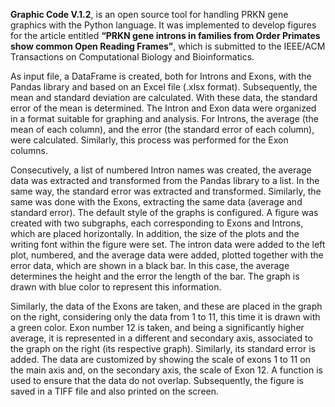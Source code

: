 **Graphic Code V.1.2**, is an open source tool for handling PRKN gene graphics with the Python language. It was implemented to develop figures for the article entitled **“PRKN gene introns in families from Order Primates show common Open Reading Frames”**, which is submitted to the IEEE/ACM Transactions on Computational Biology and Bioinformatics. 

As input file, a DataFrame is created, both for Introns and Exons, with the Pandas library and based on an Excel file (.xlsx format). Subsequently, the mean and standard deviation are calculated. With these data, the standard error of the mean is determined. The Intron and Exon data were organized in a format suitable for graphing and analysis. For Introns, the average (the mean of each column), and the error (the standard error of each column), were calculated. Similarly, this process was performed for the Exon columns.

Consecutively, a list of numbered Intron names was created, the average data was extracted and transformed from the Pandas library to a list. In the same way, the standard error was extracted and transformed. Similarly, the same was done with the Exons, extracting the same data (average and standard error). The default style of the graphs is configured. A figure was created with two subgraphs, each corresponding to Exons and Introns, which are placed horizontally. In addition, the size of the plots and the writing font within the figure were set. The intron data were added to the left plot, numbered, and the average data were added, plotted together with the error data, which are shown in a black bar. In this case, the average determines the height and the error the length of the bar. The graph is drawn with blue color to represent this information.

Similarly, the data of the Exons are taken, and these are placed in the graph on the right, considering only the data from 1 to 11, this time it is drawn with a green color. Exon number 12 is taken, and being a significantly higher average, it is represented in a different and secondary axis, associated to the graph on the right (its respective graph). Similarly, its standard error is added. The data are customized by showing the scale of exons 1 to 11 on the main axis and, on the secondary axis, the scale of Exon 12. A function is used to ensure that the data do not overlap. Subsequently, the figure is saved in a TIFF file and also printed on the screen.

